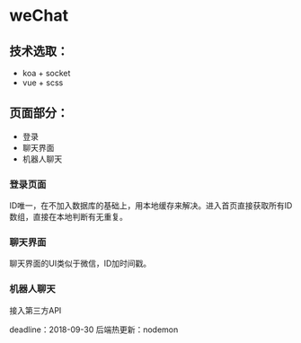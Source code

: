 # weChat

## 技术选取：

-   koa + socket
-   vue + scss

## 页面部分：
* 登录
* 聊天界面
* 机器人聊天

### 登录页面
ID唯一，在不加入数据库的基础上，用本地缓存来解决。进入首页直接获取所有ID数组，直接在本地判断有无重复。
### 聊天界面
聊天界面的UI类似于微信，ID加时间戳。
### 机器人聊天
接入第三方API

deadline：2018-09-30
后端热更新：nodemon

